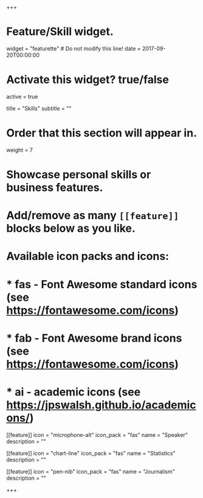 +++
# Feature/Skill widget.
widget = "featurette"  # Do not modify this line!
date = 2017-09-20T00:00:00

# Activate this widget? true/false
active = true

title = "Skills"
subtitle = ""

# Order that this section will appear in.
weight = 7

# Showcase personal skills or business features.
#
# Add/remove as many `[[feature]]` blocks below as you like.
#
# Available icon packs and icons:
# * fas - Font Awesome standard icons (see https://fontawesome.com/icons)
# * fab - Font Awesome brand icons (see https://fontawesome.com/icons)
# * ai - academic icons (see https://jpswalsh.github.io/academicons/)

[[feature]]
  icon = "microphone-alt"
  icon_pack = "fas"
  name = "Speaker"
  description = ""

[[feature]]
  icon = "chart-line"
  icon_pack = "fas"
  name = "Statistics"
  description = ""

[[feature]]
  icon = "pen-nib"
  icon_pack = "fas"
  name = "Journalism"
  description = ""

+++
